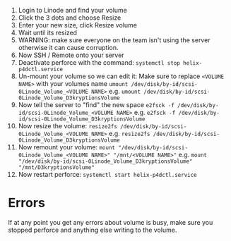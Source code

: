1) Login to Linode and find your volume
2) Click the 3 dots and choose Resize
3) Enter your new size, click Resize volume
4) Wait until its resized
5) WARNING: make sure everyone on the team isn't using the server otherwise it can cause corruption.
6) Now SSH / Remote onto your server
7) Deactivate perforce with the command:
   `systemctl stop helix-p4dctl.service`
8) Un-mount your volume so we can edit it: Make sure to replace `<VOLUME NAME>` with your volumes name
   `umount /dev/disk/by-id/scsi-0Linode_Volume_<VOLUME NAME>`
   e.g.
   `umount /dev/disk/by-id/scsi-0Linode_Volume_D3kryptionsVolume`
9) Now tell the server to "find" the new space
   `e2fsck -f /dev/disk/by-id/scsi-0Linode_Volume_<VOLUME NAME>`
   e.g.
   `e2fsck -f /dev/disk/by-id/scsi-0Linode_Volume_D3kryptionsVolume`
10) Now resize the volume:
   `resize2fs /dev/disk/by-id/scsi-0Linode_Volume_<VOLUME NAME>`
   e.g.
   `resize2fs /dev/disk/by-id/scsi-0Linode_Volume_D3kryptionsVolume`
11) Now remount your volume:
    `mount "/dev/disk/by-id/scsi-0Linode_Volume_<VOLUME NAME>" "/mnt/<VOLUME NAME>"`
    e.g.
    `mount "/dev/disk/by-id/scsi-0Linode_Volume_D3kryptionsVolume" "/mnt/D3kryptionsVolume"`
12) Now restart perforce:
    `systemctl start helix-p4dctl.service`

# Errors

If at any point you get any errors about volume is busy, make sure you stopped perforce and anything else writing to the volume.
